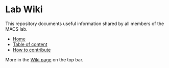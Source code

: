 # Lab Wiki

This repository documents useful information shared by all members of the MACS lab. 

- [Home](https://github.com/macs-lab/lab_doc/wiki)
- [Table of content](https://github.com/macs-lab/lab_doc/wiki/Table-of-Content)
- [How to contribute](https://github.com/macs-lab/lab_doc/wiki/How-to-contribute-the-wiki)

More in the [Wiki page](https://github.com/macs-lab/lab_doc/wiki) on the top bar.
